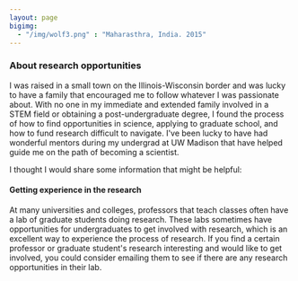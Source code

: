 ```yaml
---
layout: page
bigimg:
  - "/img/wolf3.png" : "Maharasthra, India. 2015"
---
```


### About research opportunities 

I was raised in a small town on the Illinois-Wisconsin border and was lucky to have a family that encouraged me to follow whatever I was passionate about. With no one in my immediate and extended family involved in a STEM field or obtaining a post-undergraduate degree, I found the process of how to find opportunities in science, applying to graduate school, and how to fund research difficult to navigate. I've been lucky to have had wonderful mentors during my undergrad at UW Madison that have helped guide me on the path of becoming a scientist.   

I thought I would share some information that might be helpful: 

#### Getting experience in the research

At many universities and colleges, professors that teach classes often have a lab of graduate students doing research. These labs sometimes have opportunities for undergraduates to get involved with research, which is an excellent way to experience the process of research. If you find a certain professor or graduate student's research interesting and would like to get involved, you could consider emailing them to see if there are any research opportunities in their lab.     









